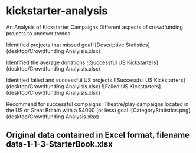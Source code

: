 # kickstarter-analysis
An Analysis of Kickstarter Campaigns
Different aspects of crowdfunding projects to uncover trends

Identified projects that missed goal
![Descriptive Statistics](desktop/Crowdfunding Analyisis.xlsx)

Idenfified the average donations
![Successful US Kickstarters](desktop/Crowdfunding Analyisis.xlsx)

Identified failed and successful US projects
![Successful US Kickstarters](desktop/Crowdfunding Analyisis.xlsx)
![Failed US Kickstarters](desktop/Crowdfunding Analyisis.xlsx)

Recommend for successful compaigns:
Theatre/play campaigns located in the US or Great Britain with a $4000 (or less) goal
![CategoryStatistics.png](desktop/Crowdfunding Analysis.xlsx)

## Original data contained in Excel format, filename data-1-1-3-StarterBook.xlsx
